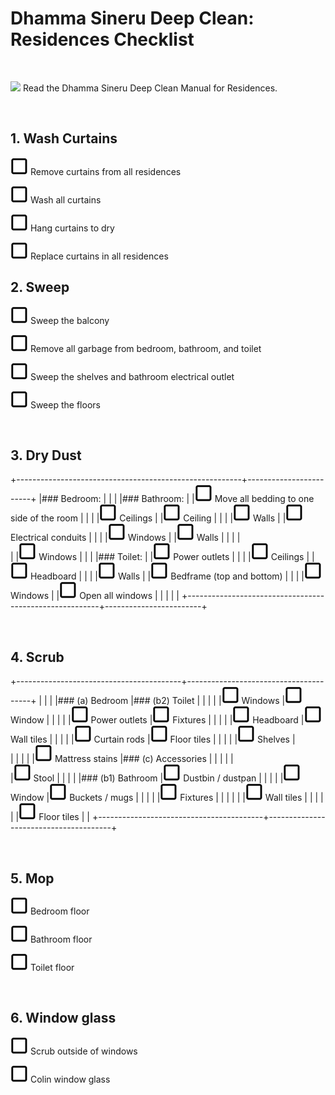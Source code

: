 
# Dhamma Sineru Deep Clean: Residences Checklist

<br/>

![][checked] Read the Dhamma Sineru Deep Clean Manual for Residences.

<br/>

## 1. Wash Curtains

![unchecked] Remove curtains from all residences

![unchecked] Wash all curtains

![unchecked] Hang curtains to dry

![unchecked] Replace curtains in all residences

## 2. Sweep

![][unchecked] Sweep the balcony

![][unchecked] Remove all garbage from bedroom, bathroom, and toilet

![][unchecked] Sweep the shelves and bathroom electrical outlet

![][unchecked] Sweep the floors


<br/>

## 3. Dry Dust

+--------------------------------------------------------+------------------------+
|### Bedroom:                                            |                        |
|                                                        |### Bathroom:           |
|![][unchecked] Move all bedding to one side of the room |                        |
|                                                        |![][unchecked] Ceilings |
|![][unchecked] Ceiling                                  |                        |
|                                                        |![][unchecked] Walls    |
|![][unchecked] Electrical conduits                      |                        |
|                                                        |![][unchecked] Windows  |
|![][unchecked] Walls                                    |                        |
|                                                        |<br/>                   |
|![][unchecked] Windows                                  |                        |
|                                                        |### Toilet:             |
|![][unchecked] Power outlets                            |                        |
|                                                        |![][unchecked] Ceilings |
|![][unchecked] Headboard                                |                        |
|                                                        |![][unchecked] Walls    |
|![][unchecked] Bedframe (top and bottom)                |                        |
|                                                        |![][unchecked] Windows  |
|![][unchecked] Open all windows                         |                        |
|                                                        |                        |
+--------------------------------------------------------+------------------------+

<br/>

## 4. Scrub

+-----------------------------------------+---------------------------------------+
|                                         |                                       |
|### (a) Bedroom                          |### (b2) Toilet                        |
|                                         |                                       |
|![][unchecked] Windows                   |![][unchecked] Window                  |
|                                         |                                       |
|![][unchecked] Power outlets             |![][unchecked] Fixtures                |
|                                         |                                       |
|![][unchecked] Headboard                 |![][unchecked] Wall tiles              |
|                                         |                                       |
|![][unchecked] Curtain rods              |![][unchecked] Floor tiles             |
|                                         |                                       |
|![][unchecked] Shelves                   |<br/>                                  |
|                                         |                                       |
|![][unchecked] Mattress stains           |### (c) Accessories                    |
|                                         |                                       |
|<br/>                                    |![][unchecked] Stool                   |
|                                         |                                       |
|### (b1) Bathroom                        |![][unchecked] Dustbin / dustpan       |
|                                         |                                       |
|![][unchecked] Window                    |![][unchecked] Buckets / mugs          |
|                                         |                                       |
|![][unchecked] Fixtures                  |                                       |
|                                         |                                       |
|![][unchecked] Wall tiles                |                                       |
|                                         |                                       |
|![][unchecked] Floor tiles               |                                       |
+-----------------------------------------+---------------------------------------+


<br/>

## 5. Mop

![][unchecked] Bedroom floor

![][unchecked] Bathroom floor

![][unchecked] Toilet floor


<br/>

## 6. Window glass

![][unchecked] Scrub outside of windows

![][unchecked] Colin window glass


[checked]: images/checked.png ""
[unchecked]: images/unchecked.png ""
